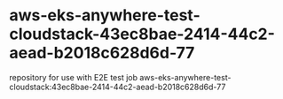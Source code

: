 # aws-eks-anywhere-test-cloudstack-43ec8bae-2414-44c2-aead-b2018c628d6d-77
repository for use with E2E test job aws-eks-anywhere-test-cloudstack:43ec8bae-2414-44c2-aead-b2018c628d6d-77
